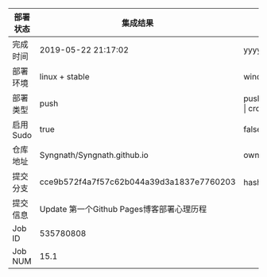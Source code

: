 部署状态 | 集成结果 | 参考值
---|---|---
完成时间 | 2019-05-22 21:17:02 | yyyy-mm-dd hh:mm:ss
部署环境 | linux + stable | window \| linux + stable
部署类型 | push | push \| pull_request \| api \| cron
启用Sudo | true | false \| true
仓库地址 | Syngnath/Syngnath.github.io | owner_name/repo_name
提交分支 | cce9b572f4a7f57c62b044a39d3a1837e7760203 | hash 16位
提交信息 | Update 第一个Github Pages博客部署心理历程 |
Job ID   | 535780808 |
Job NUM  | 15.1 |
